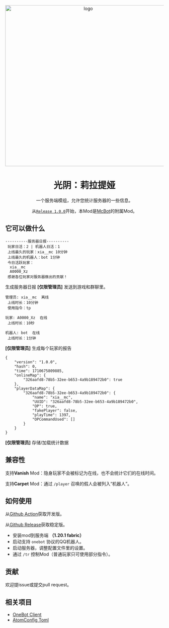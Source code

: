 <div align="center">
  <img width="512" src="https://github.com/xia-mc/TimeRecorder/assets/108219418/d655c66e-c3a7-4f8e-aa2f-13f14b0b36a6" alt="logo">

# 光阴：莉拉提娅
一个服务端模组，允许您统计服务器的一些信息。

从[`Release 1.0.0`](https://github.com/xia-mc/TimeRecorder/releases/tag/1.0.0)开始，本Mod是[McBot](https://github.com/Nova-Committee/McBot)的附属Mod。
</div>

## 它可以做什么
```
----------服务器日报----------
 玩家日活：2 | 机器人日活：1
 上线最久的玩家：xia__mc 10分钟
 上线最久的机器人：bot 1分钟
 今日活跃玩家：
  xia__mc
  A0000_Xz
 感谢各位玩家对服务器做出的贡献！
```
生成服务器日报
**[仅限管理员]** 发送到游戏和群聊里。

```
管理员: xia__mc  离线
 上线时长：10分钟
 使用指令：tp

玩家: A0000_Xz  在线
 上线时长：10秒

机器人: bot  在线
 上线时长：1分钟
```
**[仅限管理员]** 生成每个玩家的报告

```
{
    "version": "1.0.0",
    "hash": 0,
    "time": 1710675809885,
    "onlineMap": {
        "326aafd8-78b5-32ee-b653-4a9b189472b0": true
    },
    "playerDataMap": {
        "326aafd8-78b5-32ee-b653-4a9b189472b0": {
            "name": "xia__mc",
            "UUID": "326aafd8-78b5-32ee-b653-4a9b189472b0",
            "OP": true,
            "fakePlayer": false,
            "playTime": 1397,
            "OPCommandUsed": []
        }
    }
}
```
**[仅限管理员]** 存储/加载统计数据

## 兼容性
支持**Vanish** Mod：隐身玩家不会被标记为在线，也不会统计它们的在线时间。

支持**Carpet** Mod：通过 ```/player``` 召唤的假人会被列入“机器人”。

## 如何使用
从[Github Action](https://github.com/xia-mc/TimeRecorder/actions)获取开发版。

从[Github Release](https://github.com/xia-mc/TimeRecorder/releases)获取稳定版。

- 安装mod到服务端 **（1.20.1 fabric）**
- 启动支持 ```onebot``` 协议的QQ机器人。
- 启动服务器，调整配置文件里的设置。
- 通过 ```/tr``` 控制Mod（普通玩家只可使用部分指令）。

## 贡献
欢迎提issue或提交pull request。

## 相关项目
- [OneBot Client](https://github.com/cnlimiter/onebot-client)
- [AtomConfig Toml](https://github.com/TheRandomLabs/AutoConfig-TOML)
